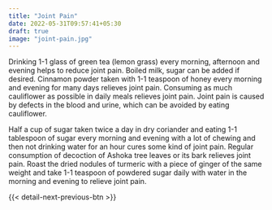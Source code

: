 ```yaml
---
title: "Joint Pain"
date: 2022-05-31T09:57:41+05:30
draft: true
image: "joint-pain.jpg"
---
```


Drinking 1-1 glass of green tea (lemon grass) every morning, afternoon and evening helps to reduce joint pain. Boiled milk, sugar can be added if desired.
Cinnamon powder taken with 1-1 teaspoon of honey every morning and evening for many days relieves joint pain.
Consuming as much cauliflower as possible in daily meals relieves joint pain. Joint pain is caused by defects in the blood and urine, which can be avoided by eating cauliflower.


Half a cup of sugar taken twice a day in dry coriander and eating 1-1 tablespoon of sugar every morning and evening with a lot of chewing and then not drinking water for an hour cures some kind of joint pain.
Regular consumption of decoction of Ashoka tree leaves or its bark relieves joint pain.
Roast the dried nodules of turmeric with a piece of ginger of the same weight and take 1-1 teaspoon of powdered sugar daily with water in the morning and evening to relieve joint pain.

{{< detail-next-previous-btn >}}